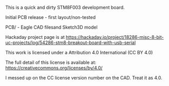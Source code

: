 This is a quick and dirty STM8F003 development board.

Initial PCB release - first layout/non-tested

PCB/  - Eagle CAD filesand Sketch3D model

Hackaday project page is at 
https://hackaday.io/project/18286-misc-8-bit-uc-projects/log/54286-stm8-breakout-board-with-usb-serial

This work is licensed under a 
Attribution 4.0 International (CC BY 4.0)

The full detail of this license is available at: 
https://creativecommons.org/licenses/by/4.0/

I messed up on the CC license version number on the CAD.  Treat it as 4.0.
